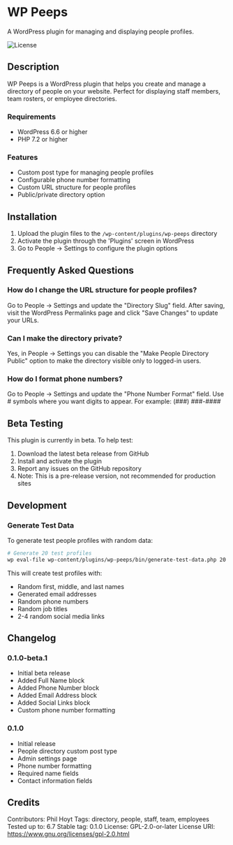 # WP Peeps

A WordPress plugin for managing and displaying people profiles.

![License](https://img.shields.io/badge/license-GPL--2.0%2B-blue)

## Description

WP Peeps is a WordPress plugin that helps you create and manage a directory of people on your website. Perfect for displaying staff members, team rosters, or employee directories.

### Requirements

-   WordPress 6.6 or higher
-   PHP 7.2 or higher

### Features

-   Custom post type for managing people profiles
-   Configurable phone number formatting
-   Custom URL structure for people profiles
-   Public/private directory option

## Installation

1. Upload the plugin files to the `/wp-content/plugins/wp-peeps` directory
2. Activate the plugin through the 'Plugins' screen in WordPress
3. Go to People → Settings to configure the plugin options

## Frequently Asked Questions

### How do I change the URL structure for people profiles?

Go to People → Settings and update the "Directory Slug" field. After saving, visit the WordPress Permalinks page and click "Save Changes" to update your URLs.

### Can I make the directory private?

Yes, in People → Settings you can disable the "Make People Directory Public" option to make the directory visible only to logged-in users.

### How do I format phone numbers?

Go to People → Settings and update the "Phone Number Format" field. Use # symbols where you want digits to appear. For example: (###) ###-####

## Beta Testing

This plugin is currently in beta. To help test:

1. Download the latest beta release from GitHub
2. Install and activate the plugin
3. Report any issues on the GitHub repository
4. Note: This is a pre-release version, not recommended for production sites

## Development

### Generate Test Data

To generate test people profiles with random data:

```bash
# Generate 20 test profiles
wp eval-file wp-content/plugins/wp-peeps/bin/generate-test-data.php 20
```

This will create test profiles with:

-   Random first, middle, and last names
-   Generated email addresses
-   Random phone numbers
-   Random job titles
-   2-4 random social media links

## Changelog

### 0.1.0-beta.1

-   Initial beta release
-   Added Full Name block
-   Added Phone Number block
-   Added Email Address block
-   Added Social Links block
-   Custom phone number formatting

### 0.1.0

-   Initial release
-   People directory custom post type
-   Admin settings page
-   Phone number formatting
-   Required name fields
-   Contact information fields

## Credits

Contributors: Phil Hoyt
Tags: directory, people, staff, team, employees
Tested up to: 6.7
Stable tag: 0.1.0
License: GPL-2.0-or-later
License URI: https://www.gnu.org/licenses/gpl-2.0.html

